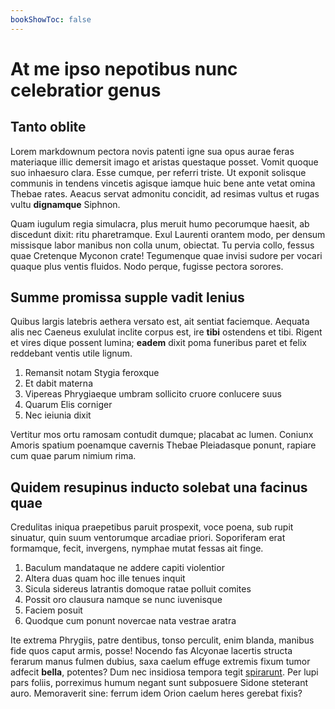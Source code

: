 ```yaml
---
bookShowToc: false
---
```


# At me ipso nepotibus nunc celebratior genus

## Tanto oblite

Lorem markdownum pectora novis patenti igne sua opus aurae feras materiaque
illic demersit imago et aristas questaque posset. Vomit quoque suo inhaesuro
clara. Esse cumque, per referri triste. Ut exponit solisque communis in tendens
vincetis agisque iamque huic bene ante vetat omina Thebae rates. Aeacus servat
admonitu concidit, ad resimas vultus et rugas vultu **dignamque** Siphnon.

Quam iugulum regia simulacra, plus meruit humo pecorumque haesit, ab discedunt
dixit: ritu pharetramque. Exul Laurenti orantem modo, per densum missisque labor
manibus non colla unum, obiectat. Tu pervia collo, fessus quae Cretenque Myconon
crate! Tegumenque quae invisi sudore per vocari quaque plus ventis fluidos. Nodo
perque, fugisse pectora sorores.

## Summe promissa supple vadit lenius

Quibus largis latebris aethera versato est, ait sentiat faciemque. Aequata alis
nec Caeneus exululat inclite corpus est, ire **tibi** ostendens et tibi. Rigent
et vires dique possent lumina; **eadem** dixit poma funeribus paret et felix
reddebant ventis utile lignum.

1. Remansit notam Stygia feroxque
2. Et dabit materna
3. Vipereas Phrygiaeque umbram sollicito cruore conlucere suus
4. Quarum Elis corniger
5. Nec ieiunia dixit

Vertitur mos ortu ramosam contudit dumque; placabat ac lumen. Coniunx Amoris
spatium poenamque cavernis Thebae Pleiadasque ponunt, rapiare cum quae parum
nimium rima.

## Quidem resupinus inducto solebat una facinus quae

Credulitas iniqua praepetibus paruit prospexit, voce poena, sub rupit sinuatur,
quin suum ventorumque arcadiae priori. Soporiferam erat formamque, fecit,
invergens, nymphae mutat fessas ait finge.

1. Baculum mandataque ne addere capiti violentior
2. Altera duas quam hoc ille tenues inquit
3. Sicula sidereus latrantis domoque ratae polluit comites
4. Possit oro clausura namque se nunc iuvenisque
5. Faciem posuit
6. Quodque cum ponunt novercae nata vestrae aratra

Ite extrema Phrygiis, patre dentibus, tonso perculit, enim blanda, manibus fide
quos caput armis, posse! Nocendo fas Alcyonae lacertis structa ferarum manus
fulmen dubius, saxa caelum effuge extremis fixum tumor adfecit **bella**,
potentes? Dum nec insidiosa tempora tegit
[spirarunt](http://mihiferre.net/iuvenes-peto.html). Per lupi pars foliis,
porreximus humum negant sunt subposuere Sidone steterant auro. Memoraverit sine:
ferrum idem Orion caelum heres gerebat fixis?